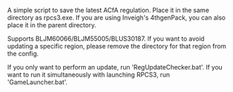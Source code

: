 A simple script to save the latest ACfA regulation.
Place it in the same directory as rpcs3.exe. If you are using Inveigh's 4thgenPack, you can also place it in the parent directory.

Supports BLJM60066/BLJM55005/BLUS30187. If you want to avoid updating a specific region, please remove the directory for that region from the config.

If you only want to perform an update, run 'RegUpdateChecker.bat'. If you want to run it simultaneously with launching RPCS3, run 'GameLauncher.bat'.
